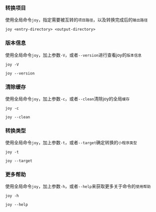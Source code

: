 ### 转换项目

使用全局命令`joy`，指定需要被互转的`项目路径`，以及转换完成后的`输出路径`

```
joy <entry-directory> <output-directory>
```

### 版本信息

使用全局命令`joy`，加上参数`-V`，或者`--version`进行查看joy的`版本信息`

```
joy -V
```

```
joy --version
```

### 清除缓存

使用全局命令`joy`，加上参数`-c`，或者`--clean`清除joy的全局`缓存`

```
joy -c
```

```
joy --clean
```

### 转换类型

使用全局命令`joy`，加上参数`-t`，或者`--target`确定转换的`小程序类型`

```
joy -t
```

```
joy --target
```

### 更多帮助

使用全局命令`joy`，加上参数`-h`，或者`--help`来获取更多关于命令的`使用帮助`

```
joy -h
```

```
joy --help
```